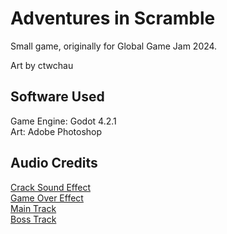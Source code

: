 # Adventures in Scramble
Small game, originally for Global Game Jam 2024.

Art by ctwchau

## Software Used
Game Engine: Godot 4.2.1  
Art: Adobe Photoshop

## Audio Credits
[Crack Sound Effect](https://freesound.org/people/JustInvoke/sounds/446119/)  
[Game Over Effect](https://freesound.org/people/NotR/sounds/172950/)  
[Main Track](https://freesound.org/people/DenKyschuk/sounds/710441/)  
[Boss Track](https://freesound.org/people/humanoide9000/sounds/568867/)  

